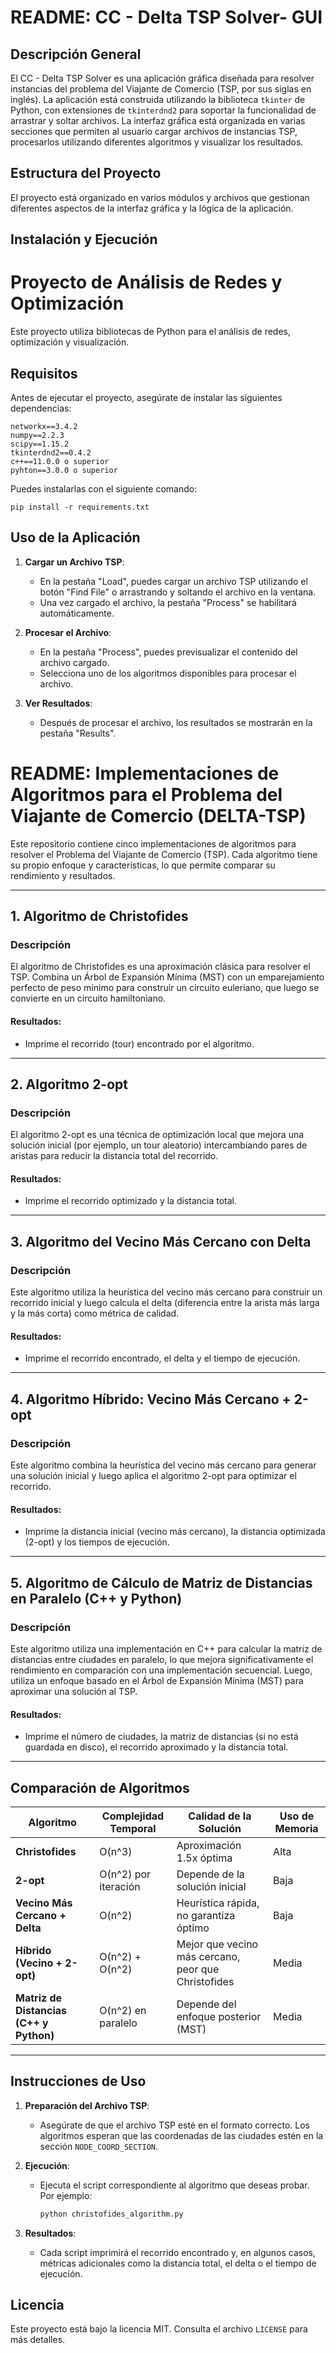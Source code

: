 # README: CC - Delta TSP Solver- GUI
## Descripción General

El CC - Delta TSP Solver es una aplicación gráfica diseñada para resolver instancias del problema del Viajante de Comercio (TSP, por sus siglas en inglés). La aplicación está construida utilizando la biblioteca `tkinter` de Python, con extensiones de `tkinterdnd2` para soportar la funcionalidad de arrastrar y soltar archivos. La interfaz gráfica está organizada en varias secciones que permiten al usuario cargar archivos de instancias TSP, procesarlos utilizando diferentes algoritmos y visualizar los resultados.

## Estructura del Proyecto

El proyecto está organizado en varios módulos y archivos que gestionan diferentes aspectos de la interfaz gráfica y la lógica de la aplicación. 


## Instalación y Ejecución

# Proyecto de Análisis de Redes y Optimización

Este proyecto utiliza bibliotecas de Python para el análisis de redes, optimización y visualización.

## Requisitos

Antes de ejecutar el proyecto, asegúrate de instalar las siguientes dependencias:

```
networkx==3.4.2
numpy==2.2.3
scipy==1.15.2
tkinterdnd2==0.4.2
c++==11.0.0 o superior
pyhton==3.0.0 o superior
```

Puedes instalarlas con el siguiente comando:

```
pip install -r requirements.txt
```

## Uso de la Aplicación

1. **Cargar un Archivo TSP**:
   - En la pestaña "Load", puedes cargar un archivo TSP utilizando el botón "Find File" o arrastrando y soltando el archivo en la ventana.
   - Una vez cargado el archivo, la pestaña "Process" se habilitará automáticamente.

2. **Procesar el Archivo**:
   - En la pestaña "Process", puedes previsualizar el contenido del archivo cargado.
   - Selecciona uno de los algoritmos disponibles para procesar el archivo.

3. **Ver Resultados**:
   - Después de procesar el archivo, los resultados se mostrarán en la pestaña "Results".

# README: Implementaciones de Algoritmos para el Problema del Viajante de Comercio (DELTA-TSP)

Este repositorio contiene cinco implementaciones de algoritmos para resolver el Problema del Viajante de Comercio (TSP). Cada algoritmo tiene su propio enfoque y características, lo que permite comparar su rendimiento y resultados. 

---

## 1. **Algoritmo de Christofides**

### Descripción
El algoritmo de Christofides es una aproximación clásica para resolver el TSP. Combina un Árbol de Expansión Mínima (MST) con un emparejamiento perfecto de peso mínimo para construir un circuito euleriano, que luego se convierte en un circuito hamiltoniano.

#### Resultados:
- Imprime el recorrido (tour) encontrado por el algoritmo.

---

## 2. **Algoritmo 2-opt**

### Descripción
El algoritmo 2-opt es una técnica de optimización local que mejora una solución inicial (por ejemplo, un tour aleatorio) intercambiando pares de aristas para reducir la distancia total del recorrido.

#### Resultados:
- Imprime el recorrido optimizado y la distancia total.

---

## 3. **Algoritmo del Vecino Más Cercano con Delta**

### Descripción
Este algoritmo utiliza la heurística del vecino más cercano para construir un recorrido inicial y luego calcula el delta (diferencia entre la arista más larga y la más corta) como métrica de calidad.

#### Resultados:
- Imprime el recorrido encontrado, el delta y el tiempo de ejecución.

---

## 4. **Algoritmo Híbrido: Vecino Más Cercano + 2-opt**

### Descripción
Este algoritmo combina la heurística del vecino más cercano para generar una solución inicial y luego aplica el algoritmo 2-opt para optimizar el recorrido.

#### Resultados:
- Imprime la distancia inicial (vecino más cercano), la distancia optimizada (2-opt) y los tiempos de ejecución.

---

## 5. **Algoritmo de Cálculo de Matriz de Distancias en Paralelo (C++ y Python)**

### Descripción
Este algoritmo utiliza una implementación en C++ para calcular la matriz de distancias entre ciudades en paralelo, lo que mejora significativamente el rendimiento en comparación con una implementación secuencial. Luego, utiliza un enfoque basado en el Árbol de Expansión Mínima (MST) para aproximar una solución al TSP.

#### Resultados:
- Imprime el número de ciudades, la matriz de distancias (si no está guardada en disco), el recorrido aproximado y la distancia total.

---

## Comparación de Algoritmos

| Algoritmo                     | Complejidad Temporal | Calidad de la Solución | Uso de Memoria |
|-------------------------------|----------------------|------------------------|----------------|
| **Christofides**              | O(n^3)              | Aproximación 1.5x óptima | Alta           |
| **2-opt**                     | O(n^2) por iteración | Depende de la solución inicial | Baja           |
| **Vecino Más Cercano + Delta**| O(n^2)              | Heurística rápida, no garantiza óptimo | Baja           |
| **Híbrido (Vecino + 2-opt)**  | O(n^2) + O(n^2)     | Mejor que vecino más cercano, peor que Christofides | Media          |
| **Matriz de Distancias (C++ y Python)** | O(n^2) en paralelo | Depende del enfoque posterior (MST) | Media          |

---

## Instrucciones de Uso

1. **Preparación del Archivo TSP**:
   - Asegúrate de que el archivo TSP esté en el formato correcto. Los algoritmos esperan que las coordenadas de las ciudades estén en la sección `NODE_COORD_SECTION`.

2. **Ejecución**:
   - Ejecuta el script correspondiente al algoritmo que deseas probar. Por ejemplo:
     ```bash
     python christofides_algorithm.py
     ```

3. **Resultados**:
   - Cada script imprimirá el recorrido encontrado y, en algunos casos, métricas adicionales como la distancia total, el delta o el tiempo de ejecución.


## Licencia

Este proyecto está bajo la licencia MIT. Consulta el archivo `LICENSE` para más detalles.
